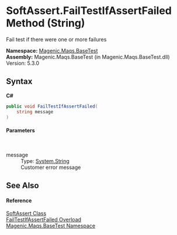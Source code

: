 # SoftAssert.FailTestIfAssertFailed Method (String)
 

Fail test if there were one or more failures

**Namespace:**&nbsp;<a href="#/MAQS_5/BaseTest_AUTOGENERATED/Magenic-Maqs-BaseTest_Namespace">Magenic.Maqs.BaseTest</a><br />**Assembly:**&nbsp;Magenic.Maqs.BaseTest (in Magenic.Maqs.BaseTest.dll) Version: 5.3.0

## Syntax

**C#**<br />
``` C#
public void FailTestIfAssertFailed(
	string message
)
```


#### Parameters
&nbsp;<dl><dt>message</dt><dd>Type: <a href="http://msdn2.microsoft.com/en-us/library/s1wwdcbf" target="_blank">System.String</a><br />Customer error message</dd></dl>

## See Also


#### Reference
<a href="#/MAQS_5/BaseTest_AUTOGENERATED/SoftAssert_Class">SoftAssert Class</a><br /><a href="#/MAQS_5/BaseTest_AUTOGENERATED/SoftAssert-FailTestIfAssertFailed_Method">FailTestIfAssertFailed Overload</a><br /><a href="#/MAQS_5/BaseTest_AUTOGENERATED/Magenic-Maqs-BaseTest_Namespace">Magenic.Maqs.BaseTest Namespace</a><br />